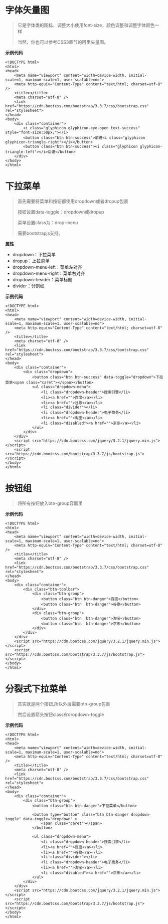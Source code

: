# 字体矢量图

> 它是字体类的图标，调整大小使用font-size，颜色调整和调整字体颜色一样
> 
> 当然，你也可以参考CSS3章节的阿里矢量图。

**示例代码**

	<!DOCTYPE html>
	<html>
	<head>
	    <meta name="viewport" content="width=device-width, initial-scale=1, maximum-scale=1, user-scalable=no">
	    <meta http-equiv="Content-Type" content="text/html; charset=utf-8" />
	    <title></title>
	    <meta charset="utf-8" />
	    <link href="https://cdn.bootcss.com/bootstrap/3.3.7/css/bootstrap.css" rel="stylesheet">
	</head>
	<body>
	    <div class="container">
	        <i class="glyphicon glyphicon-eye-open text-success" style="font-size:50px;"></i>
	        <button class="btn btn-success">前进<i class="glyphicon glyphicon-triangle-right"></i></button>
	        <button class="btn btn-success"><i class="glyphicon glyphicon-triangle-left"></i>后退</button>
	    </div>
	</body>
	</html>

# 下拉菜单

> 首先需要将菜单和按钮都使用dropdown或者dropup包裹
> 
> 按钮设置data-toggle：dropdown或dropup
> 
> 菜单设置class为：drop-menu
> 
> 需要bootstrapjs支持。

**属性**

* dropdown：下拉菜单
* dropup：上拉菜单
* dropdown-menu-left：菜单左对齐
* dropdown-menu-right：菜单右对齐
* dropdown-header：菜单标题
* divider：分割线

**示例代码**

	<!DOCTYPE html>
	<html>
	<head>
	    <meta name="viewport" content="width=device-width, initial-scale=1, maximum-scale=1, user-scalable=no">
	    <meta http-equiv="Content-Type" content="text/html; charset=utf-8" />
	    <title></title>
	    <meta charset="utf-8" />
	    <link href="https://cdn.bootcss.com/bootstrap/3.3.7/css/bootstrap.css" rel="stylesheet">
	</head>
	<body>
	    <div class="container">
	        <div class="dropdown">
	            <button class="btn btn-success" data-toggle="dropdown">下拉菜单<span class="caret"></span></button>
	            <ul class="dropdown-menu">
	                <li class="dropdown-header">搜索引擎</li>
	                <li><a href="">百度</a></li>
	                <li><a href="">谷歌</a></li>
	                <li class="divider"></li>
	                <li class="dropdown-header">电子商务</li>
	                <li><a href="">淘宝</a></li>
	                <li class="disabled"><a href="">京东</a></li>
	            </ul>
	        </div>
	    </div>
	    <script src="https://cdn.bootcss.com/jquery/3.2.1/jquery.min.js"></script>
	    <script src="https://cdn.bootcss.com/bootstrap/3.3.7/js/bootstrap.js"></script>
	</body>
	</html>

# 按钮组

> 将所有按钮放入btn-group容器里

**示例代码**

	<!DOCTYPE html>
	<html>
	<head>
	    <meta name="viewport" content="width=device-width, initial-scale=1, maximum-scale=1, user-scalable=no">
	    <meta http-equiv="Content-Type" content="text/html; charset=utf-8" />
	    <title></title>
	    <meta charset="utf-8" />
	    <link href="https://cdn.bootcss.com/bootstrap/3.3.7/css/bootstrap.css" rel="stylesheet">
	</head>
	<body>
	    <div class="container">
	        <div class="btn-toolbar">
	            <div class="btn-group">
					<button class="btn btn-danger">百度</button>
	                <button class="btn  btn-danger">谷歌</button>
				</div>
	            <div class="btn-group">
	                <button class="btn  btn-danger">淘宝</button>
	                <button class="btn  btn-danger">京东</button>
	            </div>
	        </div>
	    </div>
	    <script src="https://cdn.bootcss.com/jquery/3.2.1/jquery.min.js"></script>
	    <script src="https://cdn.bootcss.com/bootstrap/3.3.7/js/bootstrap.js"></script>
	</body>
	</html>

# 分裂式下拉菜单

> 其实就是两个按钮,所以外层需要btn-group包裹
> 
> 然后设置箭头按钮class有dropdown-toggle

**示例代码**

	<!DOCTYPE html>
	<html>
	<head>
	    <meta name="viewport" content="width=device-width, initial-scale=1, maximum-scale=1, user-scalable=no">
	    <meta http-equiv="Content-Type" content="text/html; charset=utf-8" />
	    <title></title>
	    <meta charset="utf-8" />
	    <link href="https://cdn.bootcss.com/bootstrap/3.3.7/css/bootstrap.css" rel="stylesheet">
	</head>
	<body>
	    <div class="container">
	        <div class="btn-group">
	            <button class="btn btn-danger">下拉菜单</button>
	
	            <button type="button" class="btn btn-danger dropdown-toggle" data-toggle="dropdown" >
	                <span class="caret"></span>
	            </button>
	
	            <ul class="dropdown-menu">
	                <li class="dropdown-header">搜索引擎</li>
	                <li><a href="">百度</a></li>
	                <li><a href="">谷歌</a></li>
	                <li class="divider"></li>
	                <li class="dropdown-header">电子商务</li>
	                <li><a href="">淘宝</a></li>
	                <li class="disabled"><a href="">京东</a></li>
	            </ul>
	        </div>
	    </div>
	    <script src="https://cdn.bootcss.com/jquery/3.2.1/jquery.min.js"></script>
	    <script src="https://cdn.bootcss.com/bootstrap/3.3.7/js/bootstrap.js"></script>
	</body>
	</html>
